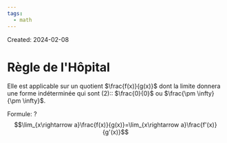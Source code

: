 ```yaml
---
tags:
  - math
---
```

Created: 2024-02-08

# Règle de l'Hôpital

Elle est applicable sur un quotient $\frac{f(x)}{g(x)}$ dont la limite donnera une forme indéterminée qui sont (2):: $\frac{0}{0}$ ou $\frac{\pm \infty}{\pm \infty}$.
<!--SR:!2024-03-23,27,270-->

Formule:
?
$$\lim_{x\rightarrow a}\frac{f(x)}{g(x)}=\lim_{x\rightarrow a}\frac{f'(x)}{g'(x)}$$
<!--SR:!2024-03-15,17,210-->

